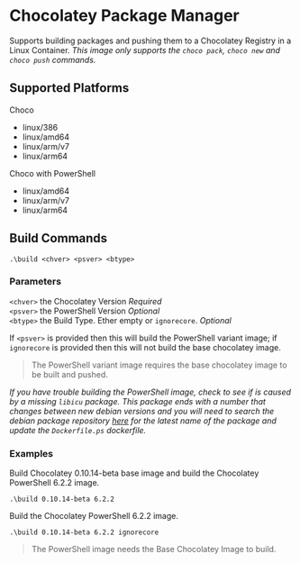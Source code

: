 # Chocolatey Package Manager

Supports building packages and pushing them to a Chocolatey Registry in a Linux Container. _This image only supports the `choco pack`, `choco new` and `choco push` commands._

## Supported Platforms

Choco
* linux/386
* linux/amd64
* linux/arm/v7
* linux/arm64

Choco with PowerShell
* linux/amd64
* linux/arm/v7
* linux/arm64

## Build Commands

```
.\build <chver> <psver> <btype>
```

### Parameters

`<chver>` the Chocolatey Version _Required_  
`<psver>` the PowerShell Version _Optional_  
`<btype>` the Build Type. Ether empty or `ignorecore`. _Optional_

If `<psver>` is provided then this will build the PowerShell variant image; if `ignorecore` is provided then this will not build the base chocolatey image.

> The PowerShell variant image requires the base chocolatey image to be built and pushed.

*If you have trouble building the PowerShell image, check to see if is caused by a missing `libicu` package. This package ends with a number that changes between new debian versions and you will need to search the debian package repository [here](https://packages.debian.org/search?keywords=libicu) for the latest name of the package and update the `Dockerfile.ps` dockerfile.*

### Examples

Build Chocolatey 0.10.14-beta base image and build the Chocolatey PowerShell 6.2.2 image.
```
.\build 0.10.14-beta 6.2.2
```

Build the Chocolatey PowerShell 6.2.2 image.
```
.\build 0.10.14-beta 6.2.2 ignorecore
```
> The PowerShell image needs the Base Chocolatey Image to build.